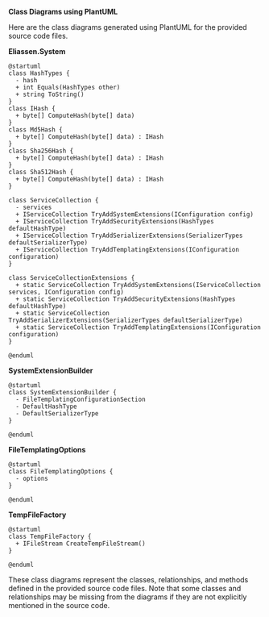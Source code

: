 **Class Diagrams using PlantUML**

Here are the class diagrams generated using PlantUML for the provided source code files.

**Eliassen.System**

```plantuml
@startuml
class HashTypes {
  - hash
  + int Equals(HashTypes other)
  + string ToString()
}
class IHash {
  + byte[] ComputeHash(byte[] data)
}
class Md5Hash {
  + byte[] ComputeHash(byte[] data) : IHash
}
class Sha256Hash {
  + byte[] ComputeHash(byte[] data) : IHash
}
class Sha512Hash {
  + byte[] ComputeHash(byte[] data) : IHash
}

class ServiceCollection {
  - services
  + IServiceCollection TryAddSystemExtensions(IConfiguration config)
  + IServiceCollection TryAddSecurityExtensions(HashTypes defaultHashType)
  + IServiceCollection TryAddSerializerExtensions(SerializerTypes defaultSerializerType)
  + IServiceCollection TryAddTemplatingExtensions(IConfiguration configuration)
}

class ServiceCollectionExtensions {
  + static ServiceCollection TryAddSystemExtensions(IServiceCollection services, IConfiguration config)
  + static ServiceCollection TryAddSecurityExtensions(HashTypes defaultHashType)
  + static ServiceCollection TryAddSerializerExtensions(SerializerTypes defaultSerializerType)
  + static ServiceCollection TryAddTemplatingExtensions(IConfiguration configuration)
}

@enduml
```

**SystemExtensionBuilder**

```plantuml
@startuml
class SystemExtensionBuilder {
  - FileTemplatingConfigurationSection
  - DefaultHashType
  - DefaultSerializerType
}

@enduml
```

**FileTemplatingOptions**

```plantuml
@startuml
class FileTemplatingOptions {
  - options
}

@enduml
```

**TempFileFactory**

```plantuml
@startuml
class TempFileFactory {
  + IFileStream CreateTempFileStream()
}

@enduml
```

These class diagrams represent the classes, relationships, and methods defined in the provided source code files. Note that some classes and relationships may be missing from the diagrams if they are not explicitly mentioned in the source code.